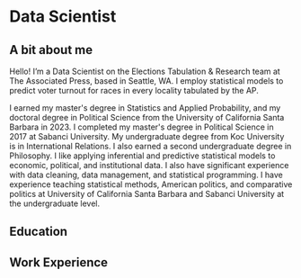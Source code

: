 # Data Scientist
## A bit about me

Hello! I’m a Data Scientist on the Elections Tabulation & Research team at The Associated Press, based in Seattle, WA.
I employ statistical models to predict voter turnout for races in every locality tabulated by the AP.

I earned my master's degree in Statistics and Applied Probability, and my doctoral degree in Political Science from the University of California Santa Barbara in 2023. I completed my master's degree in Political Science in 2017 at Sabanci University. My undergraduate degree from Koc University is in International Relations. I also earned a second undergraduate degree in Philosophy. I like applying inferential and predictive statistical models to economic, political, and institutional data. I also have significant experience with data cleaning, data management, and statistical programming. I have experience teaching statistical methods, American politics, and comparative politics at University of California Santa Barbara and Sabanci University at the undergraduate level.

## Education

## Work Experience
